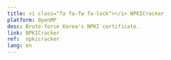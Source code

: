 ```yaml
---
title: <i class="fa fa-fw fa-lock"></i> NPKICracker
platform: OpenMP
desc: Brute-force Korea's NPKI certificate.
link: NPKICracker
ref:  npkicracker
lang: en
---
```

